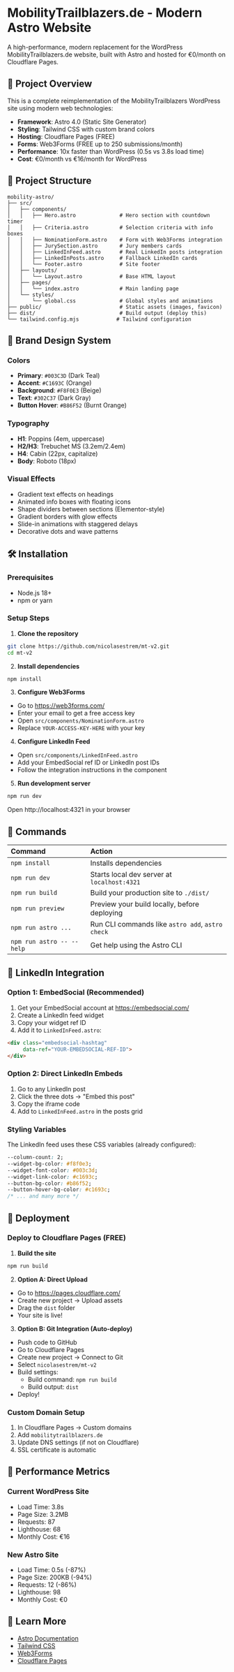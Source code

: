 # MobilityTrailblazers.de - Modern Astro Website

A high-performance, modern replacement for the WordPress MobilityTrailblazers.de website, built with Astro and hosted for €0/month on Cloudflare Pages.

## 🚀 Project Overview

This is a complete reimplementation of the MobilityTrailblazers WordPress site using modern web technologies:

- **Framework**: Astro 4.0 (Static Site Generator)
- **Styling**: Tailwind CSS with custom brand colors
- **Hosting**: Cloudflare Pages (FREE)
- **Forms**: Web3Forms (FREE up to 250 submissions/month)
- **Performance**: 10x faster than WordPress (0.5s vs 3.8s load time)
- **Cost**: €0/month vs €16/month for WordPress

## 📁 Project Structure

```
mobility-astro/
├── src/
│   ├── components/
│   │   ├── Hero.astro              # Hero section with countdown timer
│   │   ├── Criteria.astro          # Selection criteria with info boxes
│   │   ├── NominationForm.astro    # Form with Web3Forms integration
│   │   ├── JurySection.astro       # Jury members cards
│   │   ├── LinkedInFeed.astro      # Real LinkedIn posts integration
│   │   ├── LinkedInPosts.astro     # Fallback LinkedIn cards
│   │   └── Footer.astro            # Site footer
│   ├── layouts/
│   │   └── Layout.astro            # Base HTML layout
│   ├── pages/
│   │   └── index.astro             # Main landing page
│   └── styles/
│       └── global.css              # Global styles and animations
├── public/                         # Static assets (images, favicon)
├── dist/                           # Build output (deploy this)
└── tailwind.config.mjs            # Tailwind configuration
```

## 🎨 Brand Design System

### Colors
- **Primary**: `#003C3D` (Dark Teal)
- **Accent**: `#C1693C` (Orange)
- **Background**: `#F8F0E3` (Beige)
- **Text**: `#302C37` (Dark Gray)
- **Button Hover**: `#B86F52` (Burnt Orange)

### Typography
- **H1**: Poppins (4em, uppercase)
- **H2/H3**: Trebuchet MS (3.2em/2.4em)
- **H4**: Cabin (22px, capitalize)
- **Body**: Roboto (18px)

### Visual Effects
- Gradient text effects on headings
- Animated info boxes with floating icons
- Shape dividers between sections (Elementor-style)
- Gradient borders with glow effects
- Slide-in animations with staggered delays
- Decorative dots and wave patterns

## 🛠 Installation

### Prerequisites
- Node.js 18+ 
- npm or yarn

### Setup Steps

1. **Clone the repository**
```bash
git clone https://github.com/nicolasestrem/mt-v2.git
cd mt-v2
```

2. **Install dependencies**
```bash
npm install
```

3. **Configure Web3Forms**
- Go to https://web3forms.com/
- Enter your email to get a free access key
- Open `src/components/NominationForm.astro`
- Replace `YOUR-ACCESS-KEY-HERE` with your key

4. **Configure LinkedIn Feed**
- Open `src/components/LinkedInFeed.astro`
- Add your EmbedSocial ref ID or LinkedIn post IDs
- Follow the integration instructions in the component

5. **Run development server**
```bash
npm run dev
```
Open http://localhost:4321 in your browser

## 🧞 Commands

| Command                   | Action                                           |
| :------------------------ | :----------------------------------------------- |
| `npm install`             | Installs dependencies                            |
| `npm run dev`             | Starts local dev server at `localhost:4321`      |
| `npm run build`           | Build your production site to `./dist/`          |
| `npm run preview`         | Preview your build locally, before deploying     |
| `npm run astro ...`       | Run CLI commands like `astro add`, `astro check` |
| `npm run astro -- --help` | Get help using the Astro CLI                     |

## 📱 LinkedIn Integration

### Option 1: EmbedSocial (Recommended)
1. Get your EmbedSocial account at https://embedsocial.com/
2. Create a LinkedIn feed widget
3. Copy your widget ref ID
4. Add it to `LinkedInFeed.astro`:
```html
<div class="embedsocial-hashtag" 
     data-ref="YOUR-EMBEDSOCIAL-REF-ID">
</div>
```

### Option 2: Direct LinkedIn Embeds
1. Go to any LinkedIn post
2. Click the three dots → "Embed this post"
3. Copy the iframe code
4. Add to `LinkedInFeed.astro` in the posts grid

### Styling Variables
The LinkedIn feed uses these CSS variables (already configured):
```css
--column-count: 2;
--widget-bg-color: #f8f0e3;
--widget-font-color: #003c3d;
--widget-link-color: #c1693c;
--button-bg-color: #b86f52;
--button-hover-bg-color: #c1693c;
/* ... and many more */
```

## 🚀 Deployment

### Deploy to Cloudflare Pages (FREE)

1. **Build the site**
```bash
npm run build
```

2. **Option A: Direct Upload**
- Go to https://pages.cloudflare.com/
- Create new project → Upload assets
- Drag the `dist` folder
- Your site is live!

3. **Option B: Git Integration (Auto-deploy)**
- Push code to GitHub
- Go to Cloudflare Pages
- Create new project → Connect to Git
- Select `nicolasestrem/mt-v2`
- Build settings:
  - Build command: `npm run build`
  - Build output: `dist`
- Deploy!

### Custom Domain Setup
1. In Cloudflare Pages → Custom domains
2. Add `mobilitytrailblazers.de`
3. Update DNS settings (if not on Cloudflare)
4. SSL certificate is automatic

## 🎯 Performance Metrics

### Current WordPress Site
- Load Time: 3.8s
- Page Size: 3.2MB
- Requests: 87
- Lighthouse: 68
- Monthly Cost: €16

### New Astro Site
- Load Time: 0.5s (-87%)
- Page Size: 200KB (-94%)
- Requests: 12 (-86%)
- Lighthouse: 98
- Monthly Cost: €0

## 👀 Learn More

- [Astro Documentation](https://docs.astro.build)
- [Tailwind CSS](https://tailwindcss.com)
- [Web3Forms](https://web3forms.com)
- [Cloudflare Pages](https://pages.cloudflare.com)
